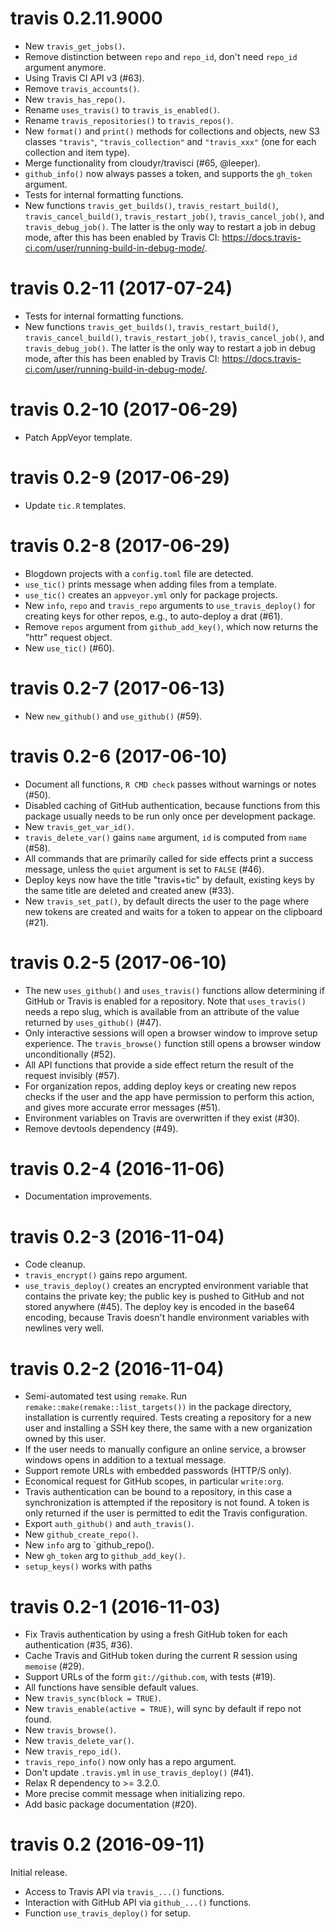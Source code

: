 # travis 0.2.11.9000

- New `travis_get_jobs()`.
- Remove distinction between `repo` and `repo_id`, don't need `repo_id` argument anymore.
- Using Travis CI API v3 (#63).
- Remove `travis_accounts()`.
- New `travis_has_repo()`.
- Rename `uses_travis()` to `travis_is_enabled()`.
- Rename `travis_repositories()` to `travis_repos()`.
- New `format()` and `print()` methods for collections and objects, new S3 classes `"travis"`, `"travis_collection"` and `"travis_xxx"` (one for each collection and item type).
- Merge functionality from cloudyr/travisci (#65, @leeper).
- `github_info()` now always passes a token, and supports the `gh_token` argument.
- Tests for internal formatting functions.
- New functions `travis_get_builds()`, `travis_restart_build()`, `travis_cancel_build()`, `travis_restart_job()`, `travis_cancel_job()`, and `travis_debug_job()`. The latter is the only way to restart a job in debug mode, after this has been enabled by Travis CI: https://docs.travis-ci.com/user/running-build-in-debug-mode/.


# travis 0.2-11 (2017-07-24)

- Tests for internal formatting functions.
- New functions `travis_get_builds()`, `travis_restart_build()`, `travis_cancel_build()`, `travis_restart_job()`, `travis_cancel_job()`, and `travis_debug_job()`. The latter is the only way to restart a job in debug mode, after this has been enabled by Travis CI: https://docs.travis-ci.com/user/running-build-in-debug-mode/.


# travis 0.2-10 (2017-06-29)

- Patch AppVeyor template.


# travis 0.2-9 (2017-06-29)

- Update `tic.R` templates.


# travis 0.2-8 (2017-06-29)

- Blogdown projects with a `config.toml` file are detected.
- `use_tic()` prints message when adding files from a template.
- `use_tic()` creates an `appveyor.yml` only for package projects.
- New `info`, `repo` and `travis_repo` arguments to `use_travis_deploy()` for creating keys for other repos, e.g., to auto-deploy a drat (#61).
- Remove `repos` argument from `github_add_key()`, which now returns the "httr" request object.
- New `use_tic()` (#60).


# travis 0.2-7 (2017-06-13)

- New `new_github()` and `use_github()` (#59).


# travis 0.2-6 (2017-06-10)

- Document all functions, `R CMD check` passes without warnings or notes (#50).
- Disabled caching of GitHub authentication, because functions from this package usually needs to be run only once per development package.
- New `travis_get_var_id()`.
- `travis_delete_var()` gains `name` argument, `id` is computed from `name` (#58).
- All commands that are primarily called for side effects print a success message, unless the `quiet` argument is set to `FALSE` (#46).
- Deploy keys now have the title "travis+tic" by default, existing keys by the same title are deleted and created anew (#33).
- New `travis_set_pat()`, by default directs the user to the page where new tokens are created and waits for a token to appear on the clipboard (#21).


# travis 0.2-5 (2017-06-10)

- The new `uses_github()` and `uses_travis()` functions allow
  determining if GitHub or Travis is enabled for a repository. Note that
  `uses_travis()` needs a repo slug, which is available from an
  attribute of the value returned by `uses_github()` (#47).
- Only interactive sessions will open a browser window to improve setup
  experience. The `travis_browse()` function still opens a browser
  window unconditionally (#52).
- All API functions that provide a side effect return the result of the
  request invisibly (#57).
- For organization repos, adding deploy keys or creating new repos checks if the user and the app have permission to perform this action, and gives more accurate error messages (#51).
- Environment variables on Travis are overwritten if they exist (#30).
- Remove devtools dependency (#49).


# travis 0.2-4 (2016-11-06)

- Documentation improvements.


# travis 0.2-3 (2016-11-04)

- Code cleanup.
- `travis_encrypt()` gains repo argument.
- `use_travis_deploy()` creates an encrypted environment variable that contains the private key; the public key is pushed to GitHub and not stored anywhere (#45). The deploy key is encoded in the base64 encoding, because Travis doesn't handle environment variables with newlines very well.



# travis 0.2-2 (2016-11-04)

- Semi-automated test using `remake`. Run `remake::make(remake::list_targets())` in the package directory, installation is currently required. Tests creating a repository for a new user and installing a SSH key there, the same with a new organization owned by this user.
- If the user needs to manually configure an online service, a browser windows opens in addition to a textual message.
- Support remote URLs with embedded passwords (HTTP/S only).
- Economical request for GitHub scopes, in particular `write:org`.
- Travis authentication can be bound to a repository, in this case a synchronization is attempted if the repository is not found. A token is only returned if the user is permitted to edit the Travis configuration.
- Export `auth_github()` and `auth_travis()`.
- New `github_create_repo()`.
- New `info` arg to `github_repo().
- New `gh_token` arg to `github_add_key()`.
- `setup_keys()` works with paths


# travis 0.2-1 (2016-11-03)

- Fix Travis authentication by using a fresh GitHub token for each authentication (#35, #36).
- Cache Travis and GitHub token during the current R session using `memoise` (#29).
- Support URLs of the form `git://github.com`, with tests (#19).
- All functions have sensible default values.
- New `travis_sync(block = TRUE)`.
- New `travis_enable(active = TRUE)`, will sync by default if repo not found.
- New `travis_browse()`.
- New `travis_delete_var()`.
- New `travis_repo_id()`.
- `travis_repo_info()` now only has a repo argument.
- Don't update `.travis.yml` in `use_travis_deploy()` (#41).
- Relax R dependency to >= 3.2.0.
- More precise commit message when initializing repo.
- Add basic package documentation (#20).


# travis 0.2 (2016-09-11)

Initial release.

- Access to Travis API via `travis_...()` functions.
- Interaction with GitHub API via `github_...()` functions.
- Function `use_travis_deploy()` for setup.
